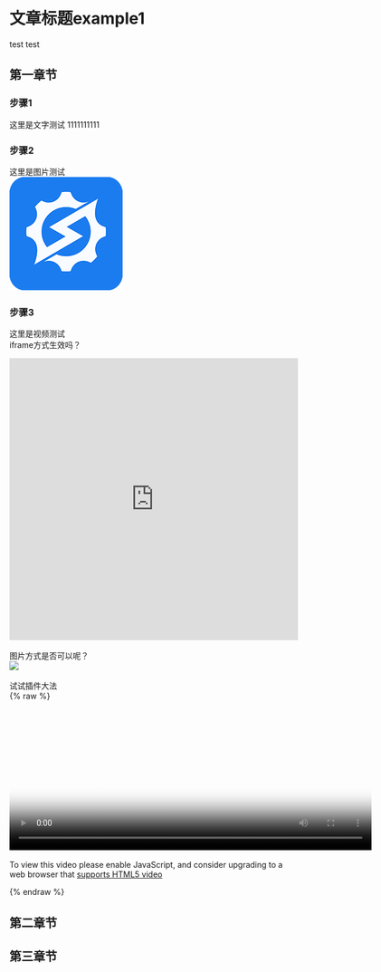 # 文章标题example1
test test

## 第一章节
### 步骤1
这里是文字测试
1111111111

### 步骤2
这里是图片测试  
![](resource/img/bk_sops.png)


### 步骤3
这里是视频测试   
iframe方式生效吗？  
<iframe height=498 width=510 src="https://youtu.be/_HjToekoEMk" frameborder=0 allowfullscreen></iframe>

图片方式是否可以呢？  
![](https://youtu.be/_HjToekoEMk)


试试插件大法  
{% raw %}
  <video id="my-video" class="video-js" controls preload="auto" width="640" height="264"
  poster="MY_VIDEO_POSTER.jpg" data-setup="{}">
  <source src="resource/vedio/sample1.mp4" type='video/mp4'>
  <p class="vjs-no-js">
    To view this video please enable JavaScript, and consider upgrading to a web browser that
    <a href="http://videojs.com/html5-video-support/" target="_blank">supports HTML5 video</a>
  </p>
  </video>
{% endraw %}

## 第二章节


## 第三章节

